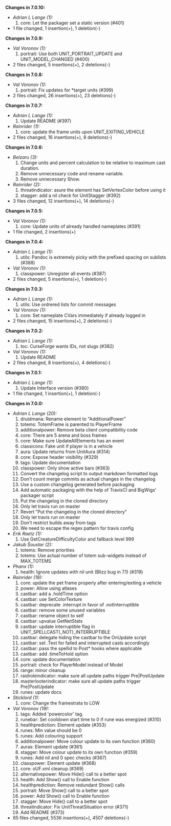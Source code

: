 **Changes in 7.0.10:**

- _Adrian L Lange (1):_
    1. core: Let the packager set a static version (#401)
- 1 file changed, 1 insertion(+), 1 deletion(-)

**Changes in 7.0.9:**

- _Val Voronov (1):_
    1. portrait: Use both UNIT_PORTRAIT_UPDATE and UNIT_MODEL_CHANGED (#400)
- 2 files changed, 5 insertions(+), 2 deletions(-)

**Changes in 7.0.8:**

- _Val Voronov (1):_
    1. portrait: Fix updates for *target units (#399)
- 2 files changed, 26 insertions(+), 23 deletions(-)

**Changes in 7.0.7:**

- _Adrian L Lange (1):_
    1. Update README (#397)
- _Rainrider (1):_
    1. core: update the frame units upon UNIT_EXITING_VEHICLE
- 2 files changed, 16 insertions(+), 8 deletions(-)

**Changes in 7.0.6:**

- _Belzaru (3):_
    1. Change units and percent calculation to be relative to maximum cast duration.
    2. Remove unnecessary code and rename variable.
    3. Remove unnecessary Show.
- _Rainrider (2):_
    1. threatindicator: asure the element has SetVertexColor before using it
    2. stagger: add a nil check for UnitStagger (#392)
- 3 files changed, 12 insertions(+), 14 deletions(-)

**Changes in 7.0.5:**

- _Val Voronov (1):_
    1. core: Update units of already handled nameplates (#391)
- 1 file changed, 2 insertions(+)

**Changes in 7.0.4:**

- _Adrian L Lange (1):_
    1. utils: Pandoc is extremely picky with the prefixed spacing on sublists (#388)
- _Val Voronov (1):_
    1. classpower: Unregister all events (#387)
- 2 files changed, 5 insertions(+), 1 deletion(-)

**Changes in 7.0.3:**

- _Adrian L Lange (1):_
    1. utils: Use ordrered lists for commit messages
- _Val Voronov (1):_
    1. core: Set nameplate CVars immediately if already logged in
- 2 files changed, 15 insertions(+), 2 deletions(-)

**Changes in 7.0.2:**

- _Adrian L Lange (1):_
    1. toc: CurseForge wants IDs, not slugs (#382)
- _Val Voronov (1):_
    1. Update README
- 2 files changed, 8 insertions(+), 4 deletions(-)

**Changes in 7.0.1:**

- _Adrian L Lange (1):_
    1. Update Interface version (#380)
- 1 file changed, 1 insertion(+), 1 deletion(-)

**Changes in 7.0.0:**

- _Adrian L Lange (20):_
    1. druidmana: Rename element to "AdditionalPower"
    2. totems: TotemFrame is parented to PlayerFrame
    3. additionalpower: Remove beta client compatibility code
    4. core: There are 5 arena and boss frames
    5. core: Make sure UpdateAllElements has an event
    6. classicons: Fake unit if player is in a vehicle
    7. aura: Update returns from UnitAura (#314)
    8. core: Expose header visibility (#329)
    9. tags: Update documentation
    10. classpower: Only show active bars (#363)
    11. Convert the changelog script to output markdown formatted logs
    12. Don't count merge commits as actual changes in the changelog
    13. Use a custom changelog generated before packaging
    14. Add automatic packaging with the help of TravisCI and BigWigs' packager script
    15. Put the changelog in the cloned directory
    16. Only let travis run on master
    17. Revert "Put the changelog in the cloned directory"
    18. Only let travis run on master
    19. Don't restrict builds away from tags
    20. We need to escape the regex pattern for travis config
- _Erik Raetz (1):_
    1. Use GetCreatureDifficultyColor and fallback level 999
- _Jakub Šoustar (2):_
    1. totems: Remove priorities
    2. totems: Use actual number of totem sub-widgets instead of MAX_TOTEMS
- _Phanx (1):_
    1. health: Ignore updates with nil unit (Blizz bug in 7.1) (#319)
- _Rainrider (19):_
    1. core:  update the pet frame properly after entering/exiting a vehicle
    2. power: Allow using atlases
    3. castbar: add a .holdTime option
    4. castbar: use SetColorTexture
    5. castbar: deprecate .interrupt in favor of .notInterruptible
    6. castbar: remove some unused variables
    7. castbar: rename object to self
    8. castbar: upvalue GetNetStats
    9. castbar: update interruptible flag in UNIT_SPELLCAST(_NOT)_INTERRUPTIBLE
    10. castbar: delegate hiding the castbar to the OnUpdate script
    11. castbar: set .Text for failed and interrupted casts accordingly
    12. castbar: pass the spellid to Post* hooks where applicable
    13. castbar: add .timeToHold option
    14. core: update documentation
    15. portrait: check for PlayerModel instead of Model
    16. range: minor cleanup
    17. raidroleindicator: make sure all update paths trigger Pre|PostUpdate
    18. masterlooterindicator: make sure all update paths trigger Pre|PostUpdate
    19. runes: update docs
- _Sticklord (1):_
    1. core: Change the framestrata to LOW
- _Val Voronov (19):_
    1. tags: Added 'powercolor' tag.
    2. runebar: Set cooldown start time to 0 if rune was energized (#310)
    3. healthprediction: Element update (#353)
    4. runes: Min value should be 0
    5. runes: Add colouring support
    6. additionalpower: Move colour update to its own function (#360)
    7. auras: Element update (#361)
    8. stagger: Move colour update to its own function (#359)
    9. runes: Add nil and 0 spec checks (#367)
    10. classpower: Element update (#368)
    11. core: oUF.xml cleanup (#369)
    12. alternativepower: Move Hide() call to a better spot
    13. health: Add Show() call to Enable function
    14. healthprediction: Remove redundant Show() calls
    15. portrait: Move Show() call to a better spot
    16. power: Add Show() call to Enable function
    17. stagger: Move Hide() call to a better spot
    18. threatindicator: Fix UnitThreatSituation error (#371)
    19. Add README (#373)
- 65 files changed, 5536 insertions(+), 4507 deletions(-)

